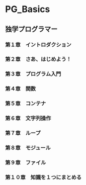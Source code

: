 # PG_Basics
## 独学プログラマー
### 第１章　イントロダクション 
### 第２章　さあ、はじめよう！
### 第３章　プログラム入門
### 第４章　関数
### 第５章　コンテナ
### 第６章　文字列操作
### 第７章　ループ
### 第８章　モジュール
### 第９章　ファイル
### 第１０章　知識を１つにまとめる
